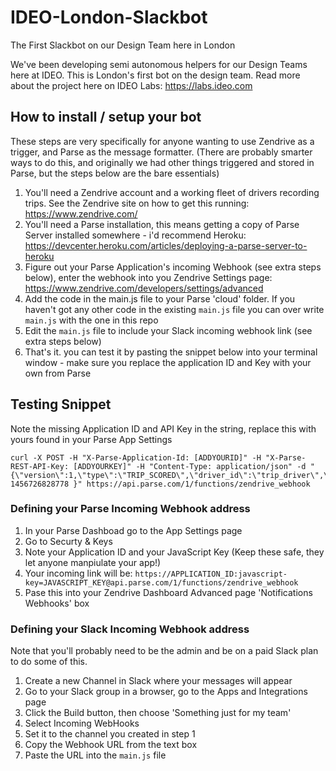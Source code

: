 # IDEO-London-Slackbot
The First Slackbot on our Design Team here in London

We've been developing semi autonomous helpers for our Design Teams here at IDEO. This is London's first bot on the design team. Read more about the project here on IDEO Labs: https://labs.ideo.com

## How to install / setup your bot

These steps are very specifically for anyone wanting to use Zendrive as a trigger, and Parse as the message formatter. (There are probably smarter ways to do this, and originally we had other things triggered and stored in Parse, but the steps below are the bare essentials)

1. You'll need a Zendrive account and a working fleet of drivers recording trips. See the Zendrive site on how to get this running: https://www.zendrive.com/
2. You'll need a Parse installation, this means getting a copy of Parse Server installed somewhere - i'd recommend Heroku: https://devcenter.heroku.com/articles/deploying-a-parse-server-to-heroku
3. Figure out your Parse Application's incoming Webhook (see extra steps below), enter the webhook into you Zendrive Settings page: https://www.zendrive.com/developers/settings/advanced
4. Add the code in the main.js file to your Parse 'cloud' folder. If you haven't got any other code in the existing `main.js` file you can over write `main.js` with the one in this repo
5. Edit the `main.js` file to include your Slack incoming webhook link (see extra steps below)
6. That's it. you can test it by pasting the snippet below into your terminal window - make sure you replace the application ID and Key with your own from Parse

## Testing Snippet
Note the missing Application ID and API Key in the string, replace this with yours found in your Parse App Settings

    
    curl -X POST -H "X-Parse-Application-Id: [ADDYOURID]" -H "X-Parse-REST-API-Key: [ADDYOURKEY]" -H "Content-Type: application/json" -d "{\"version\":1,\"type\":\"TRIP_SCORED\",\"driver_id\":\"trip_driver\",\"trip_id\": 1456726828778 }" https://api.parse.com/1/functions/zendrive_webhook
    

### Defining your Parse Incoming Webhook address
1. In your Parse Dashboad go to the App Settings page
2. Go to Securty & Keys
3. Note your Application ID and your JavaScript Key (Keep these safe, they let anyone manpiulate your app!)
4. Your incoming link will be: `https://APPLICATION_ID:javascript-key=JAVASCRIPT_KEY@api.parse.com/1/functions/zendrive_webhook`
5. Pase this into your Zendrive Dashboard Advanced page 'Notifications Webhooks' box

### Defining your Slack Incoming Webhook address
Note that you'll probably need to be the admin and be on a paid Slack plan to do some of this.
1. Create a new Channel in Slack where your messages will appear
1. Go to your Slack group in a browser, go to the Apps and Integrations page 
2. Click the Build button, then choose 'Something just for my team'
3. Select Incoming WebHooks
4. Set it to the channel you created in step 1
5. Copy the Webhook URL from the text box
6. Paste the URL into the `main.js` file